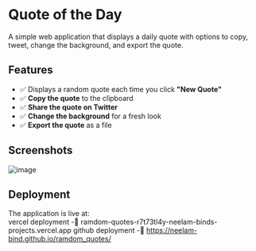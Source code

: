 # Quote of the Day

A simple web application that displays a daily quote with options to copy, tweet, change the background, and export the quote.

## Features
- ✅ Displays a random quote each time you click **"New Quote"**  
- ✅ **Copy the quote** to the clipboard  
- ✅ **Share the quote on Twitter**  
- ✅ **Change the background** for a fresh look  
- ✅ **Export the quote** as a file  

## Screenshots
![image](https://github.com/user-attachments/assets/fd586cff-9eff-49ca-8d85-6f42269f9b7a)


## Deployment
The application is live at:  
vercel deployment -🔗 ramdom-quotes-r7t73tl4y-neelam-binds-projects.vercel.app
github deployment -🔗 https://neelam-bind.github.io/ramdom_quotes/



